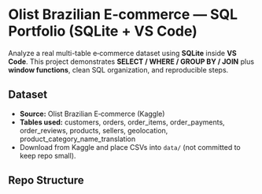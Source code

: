 # Olist Brazilian E‑commerce — SQL Portfolio (SQLite + VS Code)

Analyze a real multi-table e‑commerce dataset using **SQLite** inside **VS Code**.
This project demonstrates **SELECT / WHERE / GROUP BY / JOIN** plus **window functions**, clean SQL organization, and reproducible steps.

## Dataset
- **Source:** Olist Brazilian E‑commerce (Kaggle)
- **Tables used:** customers, orders, order_items, order_payments, order_reviews, products, sellers, geolocation, product_category_name_translation
- Download from Kaggle and place CSVs into `data/` (not committed to keep repo small).

## Repo Structure
